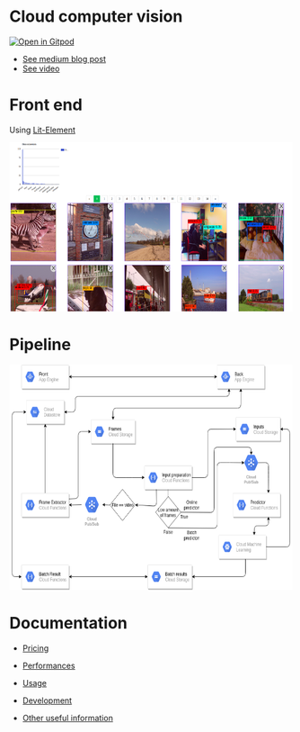 # Cloud computer vision
[![Open in Gitpod](https://gitpod.io/button/open-in-gitpod.svg)](https://gitpod.io/#https://github.com/louis030195/vision-client)

- [See medium blog post](https://medium.com/@louis.beaumont/cloud-computer-vision-for-wildlife-monitoring-a50bfee6bef5)
- [See video](https://www.youtube.com/watch?v=b2P8ez4Q68I)
# Front end
Using [Lit-Element](https://lit-element.polymer-project.org/)

<img src="docs/images/example.png" width="600" height="300">

# Pipeline

<img src="docs/images/gcp_pipelinev4.png" width="600" height="400">

# Documentation

- [Pricing](docs/PRICING.md)

- [Performances](docs/PERFORMANCES.md)

- [Usage](docs/USAGE.md)

- [Development](docs/DEVELOPMENT.md)

- [Other useful information](docs/OTHER.md)
